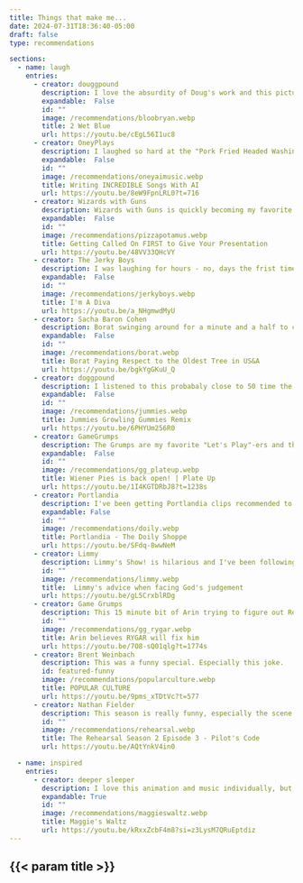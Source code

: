 ```yaml
---
title: Things that make me...
date: 2024-07-31T18:36:40-05:00
draft: false
type: recommendations

sections:
  - name: laugh
    entries:
      - creator: douggpound
        description: I love the absurdity of Doug's work and this picture of Bloob Ryan makes me laugh.
        expandable:  False
        id: ""
        image: /recommendations/bloobryan.webp
        title: 2 Wet Blue
        url: https://youtu.be/cEgL56I1uc8
      - creator: OneyPlays
        description: I laughed so hard at the "Pork Fried Headed Washing Machine" song the first time that I almost passed out.
        expandable:  False
        id: ""
        image: /recommendations/oneyaimusic.webp
        title: Writing INCREDIBLE Songs With AI
        url: https://youtu.be/8eW9FpnLRL0?t=716
      - creator: Wizards with Guns
        description: Wizards with Guns is quickly becoming my favorite troupe. The vibe in this video is great.
        expandable:  False
        id: ""
        image: /recommendations/pizzapotamus.webp
        title: Getting Called On FIRST to Give Your Presentation
        url: https://youtu.be/48VV33QHcVY
      - creator: The Jerky Boys
        description: I was laughing for hours - no, days the frist time I heard "That's a fucking tuba".
        expandable:  False
        id: ""
        image: /recommendations/jerkyboys.webp
        title: I'm A Diva
        url: https://youtu.be/a_NHgmwdMyU
      - creator: Sacha Baron Cohen
        description: Borat swinging around for a minute and a half to cover the tree is hilarious.
        expandable:  False
        id: ""
        image: /recommendations/borat.webp
        title: Borat Paying Respect to the Oldest Tree in US&A
        url: https://youtu.be/bgkYgGKuU_Q
      - creator: doggpound
        description: I listened to this probabaly close to 50 time the first few days after I heard it. Be sure to turn on subtitles for the lyrics.
        expandable:  False
        id: ""
        image: /recommendations/jummies.webp
        title: Jummies Growling Gummies Remix
        url: https://youtu.be/6PHYUm256R0
      - creator: GameGrumps
        description: The Grumps are my favorite "Let's Play"-ers and this is a great game to watch them play. This moment especially had me laughing so hard that I almost choked on my ice cream.
        expandable:  False
        id: ""
        image: /recommendations/gg_plateup.webp
        title: Wiener Pies is back open! | Plate Up
        url: https://youtu.be/1I4KGTDRbJ8?t=1238s
      - creator: Portlandia
        description: I've been getting Portlandia clips recommended to me more on YouTube. I never watched the show, but I've been a bit of a fan of Fred Armisen for a while. Some of my favorite bits from this clip are Jeff Goldblum saying "Really?" and "It's the classic scale."
        expandable: False
        id: ""
        image: /recommendations/doily.webp
        title: Portlandia - The Doily Shoppe
        url: https://youtu.be/SFdq-8wwNeM
      - creator: Limmy
        description: Limmy's Show! is hilarious and I've been following Limmy from that. This clip from his Twitch steam had me laughing so hard. "I like this kid. He's got balls."
        id: ""
        image: /recommendations/limmy.webp
        title:  Limmy's advice when facing God's judgement 
        url: https://youtu.be/gL5CrxblRDg
      - creator: Game Grumps
        description: This 15 minute bit of Arin trying to figure out RetroArch menus had me losing my breath the first time I watched it.
        id: ""
        image: /recommendations/gg_rygar.webp
        title: Arin believes RYGAR will fix him 
        url: https://youtu.be/7O8-sQ01qlg?t=1774s
      - creator: Brent Weinbach
        description: This was a funny special. Especially this joke.
        id: featured-funny
        image: /recommendations/popularculture.webp
        title: POPULAR CULTURE
        url: https://youtu.be/9pms_xTDtVc?t=577
      - creator: Nathan Fielder
        description: This season is really funny, especially the scene from this clip where he drinks milk.
        id: ""
        image: /recommendations/rehearsal.webp
        title: The Rehearsal Season 2 Episode 3 - Pilot's Code
        url: https://youtu.be/AQtYnkV4in0

  - name: inspired
    entries:
      - creator: deeper sleeper
        description: I love this animation and music individually, but in combination they play off of each other really well. The agressive and distorted drums with the bouncy bass set the foundation for the melodic second bass track and the tragic vocals with heavy reverb on all elements. The animation feels like something from MTV with all the movement and being hand drawn. Stepping through frame by frame, it's easy to tell that each element is hand drawn and reveals a lot of details of how things rotate and morph into each other. It's all very impressive.
        expandable: True
        id: ""
        image: /recommendations/maggieswaltz.webp
        title: Maggie's Waltz
        url: https://youtu.be/kRxxZcbF4m8?si=z3LysM7QRuEptdiz
---
```


## {{< param title >}}
